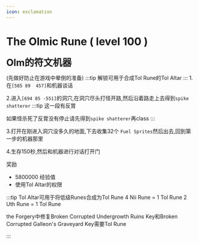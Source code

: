 ```yaml
---
icon: exclamation
---
```

# The Olmic Rune ( level 100 )
<span style="font-size: 25px;">**Olm的符文机器**</span>


(先做好防止在游戏中晕倒的准备)
:::tip
解锁可用于合成Tol Rune的Tol Altar
:::
1.在`[585 89  457]`和机器谈话

2.进入`[694 85 -551]`的洞穴,在洞穴尽头打怪开路,然后沿着路走上去得到`spike shatterer`
:::tip
这一段有反胃

如果怪杀死了反胃没有停止请先得到`spike shatterer`再class
:::

3.打开在刚进入洞穴没多久的地面,下去收集32个 `Fuel Sprites`然后出去,回到第一步的机器那里

4.生存150秒,然后和机器进行对话打开门

奖励
+ 5800000 经验值
+ 使用Tol Altar的权限 

:::tip
Tol Altar可用于将低级Runes合成为Tol Rune
4 Nii Rune = 1 Tol Rune
2 Uth Rune = 1 Tol Rune

the Forgery中修复Broken Corrupted Undergrowth Ruins Key和Broken Corrupted Galleon's Graveyard Key需要Tol Rune

:::
